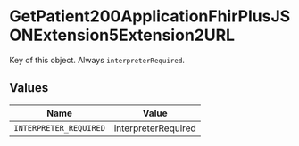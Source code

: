 # GetPatient200ApplicationFhirPlusJSONExtension5Extension2URL

Key of this object. Always `interpreterRequired`.


## Values

| Name                   | Value                  |
| ---------------------- | ---------------------- |
| `INTERPRETER_REQUIRED` | interpreterRequired    |